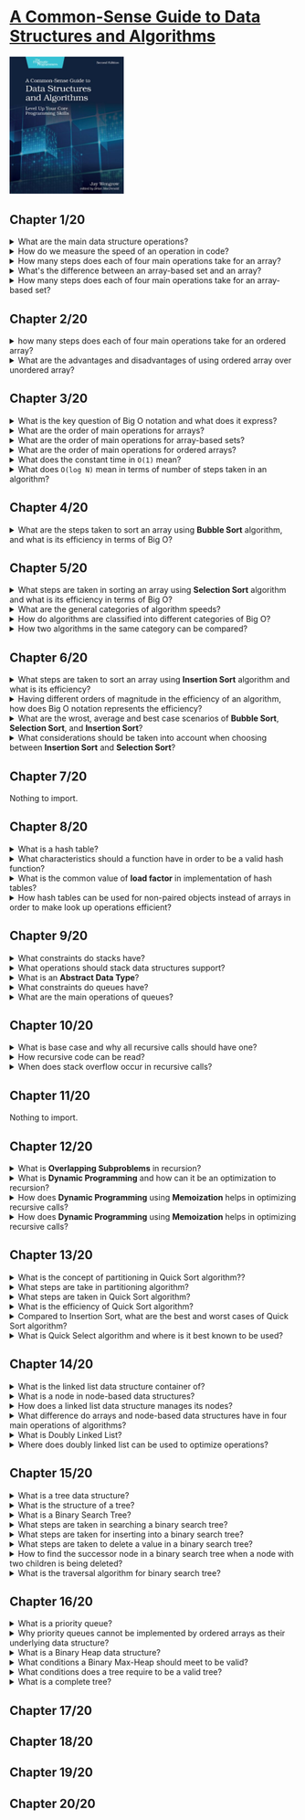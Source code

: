 # [A Common-Sense Guide to Data Structures and Algorithms](#)
<img alt="A Common-Sense Guide to Data Structures and Algorithms" src="../covers/9781680507225.jpg" width="200"/>

## Chapter 1/20

<details>
<summary>What are the main data structure operations?</summary>

> - Read
> - Search
> - Insert
> - Delete

> Origin: 1

> References:
---
</details>

<details>
<summary>How do we measure the speed of an operation in code?</summary>

> We can measure the speed of an operation in terms of how many computational steps it takes.

> Origin: 1

> References:
---
</details>

<details>
<summary>How many steps does each of four main operations take for an array?</summary>

> **Read:** Computers read an array in just one step.
>
> **Search:** To Search for a value within an array, computers have no choice but to inspect each cell one at a time.
> This algorithm is called **linear search**.
>
> **Insert:** Inserting data in an array can take N+1 steps for an array containing N elements.
> This is because in the worst case scenario we need to shift all N elements over, and then finally execute the insertion step.
>
> **Delete:** For an array containing N elements, the maximum number of steps that deletion would take is N steps.
> This is because we need one deletion and N-1 shifts.

> Origin: 1

> References:
---
</details>

<details>
<summary>What's the difference between an array-based set and an array?</summary>

> The only difference between array-based set and an array is that the set never allows duplicate values to be inserted into it.

> Origin: 1

> References:
---
</details>

<details>
<summary>How many steps does each of four main operations take for an array-based set?</summary>

> **Reading:** Reading from an array-based set is exactly as reading from an array, it takes just one step for a computer to look up what's contained within a particular index.
>
> **Search:** Searching an array-based set also turns out to be no different than searching an array, it takes up to N steps to search for a value within an array-based set.
>
> **Delete:** Deletion is also identical between an array-based set and an array.
> In the worst case scenario, it takes N steps to delete a value within an array-based set.
>
> **Insert:** Insertion, however is different between arrays and array-based set.
> With an array it takes N shifts and one insertion step.
> With an array-based set however, every insertion first requires a search to check for existence of a duplicate.
> Insertion into the end of an array-based set will take up to N steps to search and one step for the actual insertion, which takes N+1 steps in total.
> In the worst case scenario, inserting a value at the beginning of an array-based set takes N steps to look up for duplicates,
> and N steps to shift all the data to the right, and one last final step to insert the new value.
> That's total of 2N+1 steps.

> Origin: 1

> References:
---
</details>

## Chapter 2/20

<details>
<summary>how many steps does each of four main operations take for an ordered array?</summary>

> **Read:** Same as array and array-based set.
>
> **Delete:** Same as array and array-based set.
>
> **Insert:** In terms of N, it takes N elements in an ordered array, the insertion takes N+2 steps in total, no matter where in the ordered array the new value ends up.
> If the value ends up toward the beginning of the ordered array, we have fewer comparisons and more shifts.
> If the value ends up toward the end, we get more comparisons but fewer shifts.
>
> **Search:** Searching can be applied to ordered array using different algorithms.
> Using **linear search** algorithm, the operation can be stopped early when the value is found.
> Using **binary search** algorithm, it would take only one more step to search each time data set grows twice.

> Origin: 1

> References:
---
</details>

<details>
<summary>What are the advantages and disadvantages of using ordered array over unordered array?</summary>

> Within an ordered array, we can stop a **linear search** early even if the value isn't contained within the array as soon as we reach a value with a higher order.
>
> *pseudocode for C++*
> ```cpp
> iterator linear_search(array, search_value)
> {
>     for (iter = array.begin(); iter != array.end() && *iter >= search_value; ++*iter)
>         if (*iter == search_value)
>             return iter;
>     return nullptr;
> }
> ``````
>
> Though, using an ordered array we can also use **binary search** to attempt a search much faster!
>
> ```cpp
> iterator binary_search(array, search_value)
> {
>     lower_bound = array.begin();
>     upper_bound = array.end() - 1;
> 
>     while (lower_bound <= upper_bound)
>     {
>         midpoint = (upper_bound + lower_bound) / 2;
>         midpoint_value = array[midpoint];
> 
>         if (search_value == midpoint_value)
>             return midpoiont;
>         else if (search_value > midpoint_value)
>             upper_bound = midpoint - 1;
>         else if (search_value < midpoint_value)
>             lower_bound = midpoint + 1;
>     }
> 
>     return nullptr;
> }
> ``````

> Origin: 2

> References:
---
</details>

## Chapter 3/20

<details>
<summary>What is the key question of Big O notation and what does it express?</summary>

> The key question of Big O notation is if there are N data elements, how may steps will the algorithm take?
> Big O tells the story of how much the number of step increases as the data changes.

> Origin: 3

> References:
---
</details>

<details>
<summary>What are the order of main operations for arrays?</summary>

> * **Read:** it would take 1 step to read from an array, so it is `O(1)`.
> * **Search:** it would take N steps to search through an array, so it is `O(N)`.
> * **Insert:** it would take N+1 steps to insert into an array in the worst case scenario, so it is `O(N)`.
> * **Delete:** it would take N steps to delete from an array, so it is `O(N)`.

> Origin: 3

> References:
---
</details>

<details>
<summary>What are the order of main operations for array-based sets?</summary>

> * **Read:** same as arrays, it would take 1 step to read from an array-based set, so it is `O(1)`.
> * **Search:** same as arrays it would take N steps to search through an array-based set, so it is `O(N)`.
> * **Insert:** it would take N steps to search first and N steps to insert into an array in the worst case scenario, so it is `O(N)`.
> * **Delete:** same as arrays it would take N steps to delete from an array-based set, so it is `O(N)`.

> Origin: 3

> References:
---
</details>

<details>
<summary>What are the order of main operations for ordered arrays?</summary>

> * **Read:** same as arrays, it would take 1 step to read from an array-based set, so it is `O(1)`.
> * **Search:** same as arrays it would take N steps to search through an array-based set, so it is `O(N)`.
> * **Insert:** it would take N steps to search first and N steps to insert into an array in the worst case scenario, so it is `O(N)`.
> * **Delete:** same as arrays it would take N steps to delete from an array-based set, so it is `O(N)`.

> Origin: 3

> References:
---
</details>

<details>
<summary>What does the constant time in <code>O(1)</code> mean?</summary>

> In constant time efficiency no matter how many elements exist, the operation always takes one step.

> Origin: 3

> References:
---
</details>

<details>
<summary>What does <code>O(log N)</code> mean in terms of number of steps taken in an algorithm?</summary>

> `O(log N)` means the algorithm takes as many steps as it takes to keep halving the data elements until we remain with 1.

> Origin: 3

> References:
---
</details>

## Chapter 4/20

<details>
<summary>What are the steps taken to sort an array using <b>Bubble Sort</b> algorithm, and what is its efficiency in terms of Big O?</summary>

> 1. Point to two first consecutive values in the array.
> 2. If the two items are out of order, swap them.
> 3. Move pointers one cell to the right.
> 4. Repeat steps 1 through 3 until we reach the end of the array.
> 5. Move back the two pointers back to the first two values of the array, and execute another pass-through of the array until we have a pass-through in which we did not perform any swaps.
>
> Initial array:  
>
> ```
>  4  2  7  1  3 
> ``````
>
> First pass-through: 3 swaps  
>
> ```
> (4  2) 7  1  3  
> (2  4) 7  1  3    swap  
>  2 (4  7) 1  3  
>  2  4 (7  1) 3  
>  2  4 (1  7) 3    swap  
>  2  4  1 (7  3)  
>  2  4  1 (3  7)   swap
> ``````
>
> Second pass-through: 2 swaps  
>
> ```
> (2  4) 1  3 |7|  
>  2 (4  1) 3 |7|  
>  2 (1  4) 3 |7|   swap  
>  2  1 (4  3)|7|  
>  2  1 (3  4)|7|   swap
> ``````
>
> Third pass-through: 1 swaps  
>
> ```
> (2  1) 3 |4  7|  
> (1  2) 3 |4  7|   swap  
>  1 (2  3)|4  7|
> ``````
>
> Fourth pass-through:  
>
> ```
> (1  2)|3  4  7|   no swap means end of pass-throughs
> ``````
>
> Sorted array:  
>
> ```
>  1  2  3  4  7 
> ``````
> 
> For N elements we make `(N-1) + (N-2) + ... + 1` comparisons and it worst case scenario we make swap for each comparison,
> making it `N²/2` steps which falls into the `O(N²)` general category.

> Origin: 4

> References:
---
</details>

## Chapter 5/20

<details>
<summary>What steps are taken in sorting an array using <b>Selection Sort</b> algorithm and what is its efficiency in terms of Big O?</summary>

> 1. Step through array from left to right to determine which value has least order and keep track of the lowest value we've encountered so far.
> 2. Once we've determined which index contains the lowest value, swap its value with the first value in pass-through.
> 3. Repeat each pass-through from step 1 and 2 until a pass-through starting at the end of the array is reached.
>
> Initial array:  
>
> ```
>  4  2  7  1  3 
> ``````
>
> First pass-through: starting at index 0  
>
> ```
> (4) 2  7  1  3        lowest value: 4  
>  4 (2) 7  1  3        lowest value: 2  
>  4  2 (7) 1  3        lowest value: 2  
>  4  2  7 (1) 3        lowest value: 1  
>  4  2  7  1 (3)       lowest value: 1  
> |1| 2  7  4  3        swap lowest value with the first value in pass-through
> ``````
>
> Second pass-through: starting at index 1  
>
> ```
> |1|(2) 7  4  3        lowest value: 2  
> |1| 2 (7) 4  3        lowest value: 2  
> |1| 2  7 (4) 3        lowest value: 2  
> |1| 2  7  4 (3)       lowest value: 2  
> |1  2| 7  4  3        no swap needed as lowest value is already the first value in pass-through
> ``````
>
> Third pass-through: starting at index 2  
>
> ```
> |1  2|(7) 4  3        lowest value: 7  
> |1  2| 7 (4) 3        lowest value: 4  
> |1  2| 7  4 (3)       lowest value: 3  
> |1  2  3| 4  7        swap lowest value with the first value in pass-through
> ``````
>
> Fourth pass-through: starting at index 3  
>
> ```
> |1  2  3|(4) 7        lowest value: 4  
> |1  2  3| 4 (7)       lowest value: 4  
> |1  2  3  4| 7        no swap needed as lowest value is already the first value in pass-through
> ``````
>
> Fifth pass-through: starting at index 4  
>
> ```
> |1  2  3  4|(7)       pass-through starts at the end of the array
> ``````
>
> Sorted array:  
>
> ```
>  1  2  3  4  7 
> ``````

> Origin: 5

> References:
---
</details>

<details>
<summary>What are the general categories of algorithm speeds?</summary>

> * `O(1)`
> * `O(log N)`
> * `O(N)`
> * `O(N²)`
> * `O(N³)`
> * `O(2ⁿ)`

> Origin: 5

> References:
---
</details>

<details>
<summary>How do algorithms are classified into different categories of Big O?</summary>

> It's enough to identify them by their general category.

> Origin: 5

> References:
---
</details>

<details>
<summary>How two algorithms in the same category can be compared?</summary>

> When two algorithms fall under the same classification of Big O, it doesn't necessarily mean that both algorithms have the same speed.  
> Further analysis is required to determine which algorithm is faster.

> Origin: 5

> References:
---
</details>

## Chapter 6/20

<details>
<summary>What steps are taken to sort an array using <b>Insertion Sort</b> algorithm and what is its efficiency?</summary>

> 1. In the first pass-through, remove the value at index 1 and store it in a temporary variable. This will leave a gap at that index.
> 2. Begin shifting by taking each value to the left of the gap and compare it to the value in the temporary variable. If the value to the left of the gap is greater from the temporary variable, we shift that value to the right. As soon as a value with lower order than the temporary value encountered in the array, shifting is over.
> 3. Insert the temporarily removed value into the gap.
> 4. Repeat all steps from 1 to 3 until the pass-through begins at the final index of the array.
>
> Initial array:
>
> First pass-through:
>
> Second pass-through:
>
> Third pass-through:
>
> Sorted array:

> Origin: 6

> References:
---
</details>

<details>
<summary>Having different orders of magnitude in the efficiency of an algorithm, how does Big O notation represents the efficiency?</summary>

> Big O notation only takes into account the highest order of N when we have multiple orders added together.
> `N³+2N²+N+5` is expressed as `O(N³)`.

> Origin: 6

> References:
---
</details>

<details>
<summary>What are the wrost, average and best case scenarios of <b>Bubble Sort</b>, <b>Selection Sort</b>, and <b>Insertion Sort</b>?</summary>

> * **Bubble Sort:** worst case `O(N²)`, average case `O(N²)`, best case `O(N²)`.
> * **Selection Sort:** worst case `O(N²/2)`, average case `O(N²/2)`, best case `O(N²/2)`.
> * **Insertion Sort:** worst case `O(N²)`, average case `O(N²/2)`, best case `O(N)`.

> Origin: 6

> References:
---
</details>

<details>
<summary>What considerations should be taken into account when choosing between <b>Insertion Sort</b> and <b>Selection Sort</b>?</summary>

> In an average case, when an array is randomly sorted, they perform similarly.  
> If an array can be assumed to be mostly sorted, then **Insertion Sort** will be a better choice.  
> If an array is known to be mostly sorted in reverse order, then **Selection Sort** will be faster.

> Origin: 6

> References:
---
</details>

## Chapter 7/20

Nothing to import.

## Chapter 8/20

<details>
<summary>What is a hash table?</summary>

> A hash table is a list of paired values.  
> The first item in each pair is called the key, and the second item is called the value.

> Origin: 8

> References:
---
</details>

<details>
<summary>What characteristics should a function have in order to be a valid hash function?</summary>

> A hash function needs to meet only one criterion to be valid.  
> It must convert the same string to the same number every single time it's applied.

> Origin: 8

> References:
---
</details>

<details>
<summary>What is the common value of <b>load factor</b> in implementation of hash tables?</summary>

> The ratio of data to cells ideally is 0.7 which means 7 elements per 10 cells.

> Origin: 8

> References:
---
</details>

<details>
<summary>How hash tables can be used for non-paired objects instead of arrays in order to make look up operations efficient?</summary>

> By storing objects as keys and assign boolean true as the associated value for each object.

> Origin: 8

> References:
---
</details>

## Chapter 9/20

<details>
<summary>What constraints do stacks have?</summary>

> * Data can be inserted only at the end of a stack.
> * Data can be deleted only from the end of a stack.
> * Only the last element of a stack can be read.

> Origin: 9

> References:
---
</details>

<details>
<summary>What operations should stack data structures support?</summary>

> * `push()`
> * `pop()`
> * `top()`

> Origin: 9

> References:
---
</details>

<details>
<summary>What is an <b>Abstract Data Type</b>?</summary>

> It's a kind of data structure that is a set of theoretical rules that revolve around some other basic data structures.  
> The set, stack, and queue are examples of abstract data types.  
> Some implementations of sets use arrays under the hood while other implementations actually use hash tables.  
> The set itself, though, is simply a theoertical concept, it's a list of non-duplicated data elements.

> Origin: 9

> References:
---
</details>

<details>
<summary>What constraints do queues have?</summary>

> * The first data added to a queue is the first item to be removed.
> * Data can be inserted only at the end of a queue, similar to stacks.
> * Data can be deleted only from the front of a queue, in opposite behavior of the stacks.
> * Only the element at the front of a queue can be read.

> Origin: 9

> References:
---
</details>

<details>
<summary>What are the main operations of queues?</summary>

> * `enqueue()`
> * `dequeue()`
> * `front()`

> Origin: 9

> References:
---
</details>

## Chapter 10/20

<details>
<summary>What is base case and why all recursive calls should have one?</summary>

> In recursion terminology, the case in which a function will not recurse is known as the base case.
> All recursive functions should have at least one base case. They will keep recalling themselves infinitely otherwise.

> Origin: 10

> References:
---
</details>

<details>
<summary>How recursive code can be read?</summary>

> 1. Identify the base case.
> 2. Walk through the function for the base case.
> 3. Identify the next-to-last case.
> 4. Walk through function for the next-to-last case.
> 5. Repeat this process by identifying before the case you just analyzed, and walking through the function for that case.
>
> ```ruby
> def factorial(number)
>     if number == 1
>         return 1
>     else
>         return number * factorial(number-1)
>     end
> end
> ``````
>
> Writing upwards from base case:
>
> factorial(1) returns 1
>
> And the for the next-to-last case:
>
> factorial(2) returns 2  
> factorial(1) returns 1
>
> And again a case before that:
>
> factorial(3) returns 6  
> factorial(2) returns 2  
> factorial(1) returns 1

> Origin: 10

> References:
---
</details>

<details>
<summary>When does stack overflow occur in recursive calls?</summary>

> In case of infinite recursion, the same function keeps being pushed onto the call stack.  
> The call stack will eventually be consumed until further calls will not be possible.

> Origin: 10

> References:
---
</details>

## Chapter 11/20

Nothing to import.

## Chapter 12/20

<details>
<summary>What is <b>Overlapping Subproblems</b> in recursion?</summary>

> When a problem is solved by solving smaller version of the same problem, the smaller problem is called a *subproblem*.  
> What makes these subproblem overlapping is the fact that each subproblem calls many of the same functions as each other.

> Origin: 12

> References:
---
</details>

<details>
<summary>What is <b>Dynamic Programming</b> and how can it be an optimization to recursion?</summary>

> **Dynamic Programming** is the process of optimizing recursive problems that have overlapping subproblems.  
> Optimizing an algorithm with dynamic programming is typically accomplished with one of two techniques.  
> The first technique is something called memoization which reduces recursive calls by remembering previously computed functions.  
> The second technique, known as **going bottom-up** uses iteration instead of recursion to prevent duplicate calls.

> Origin: 12

> References:
---
</details>

<details>
<summary>How does <b>Dynamic Programming</b> using <b>Memoization</b> helps in optimizing recursive calls?</summary>

> With memoization, each time we make a new calculation, we store it in a hash table for future calls.  
> This way we only make a calculation if it hadn't ever been made before.

> Origin: 12

> References:
---
</details>

<details>
<summary>How does <b>Dynamic Programming</b> using <b>Memoization</b> helps in optimizing recursive calls?</summary>

> By using iteration instead of recursion to ensure that it doesn't make duplicate calls for overlapping subproblems.

> Origin: 12

> References:
---
</details>

## Chapter 13/20

<details>
<summary>What is the concept of partitioning in Quick Sort algorithm??</summary>

> To partition an array is to take a random value from the array, which is then called the pivot,
> and make sure that every number that is less than the pivot ends up to the left of the pivot,
> and that every number greater than the pivot ends up to the right of the pivot.

> Origin: 13

> References:
---
</details>

<details>
<summary>What steps are take in partitioning algorithm?</summary>

> 0. Set the rightmost index as pivot, leftmost index as the left index and rightmost index other that pivot as right index.
> 1. The left pointer continuously moves one cell to the right until it reaches a value that is less than or equal to the pivot and then stops.
> 2. The right pointer continuously moves one cell to the left and then stops. The right pointer will also stop if it reaches the beginning of the array.
> 3. Once the right pointer has stopped, if the left pointer has reached or gone beyond the right pointer, ew move on to step 4. Otherwise, we swap the values that the left pointers are pointing to, and then go back to repeat steps 1, 2, and 3 again.
> 4. Finally, swap the pivot with the value that the left pointer is currently pointing to.
>
> When we are done with paritioning, we are now assured that all values to the left of the pivot are less than the pivot itself, and all values to the right of the pivot are greater than it.
> And that means the pivot itself is now in its correct place within the array, although the other values are not yet necessarily completely sorted.
>
> ` 0  5  2  1  6  3 `    set the pivot, left and right pointers  
> `<0> 5  2  1 <6>(3)`    compare the left pointer to the pivot  
> `<0> 5  2  1 <6>(3)`    move left pointer since 0 is less than pivot 3  
> ` 0 <5> 2  1 <6>(3)`    left pointer stops, move right pointer since 6 is greater than pivot 3  
> ` 0 <5> 2 <1> 6 (3)`    both pointers stopped, swap the values of the two pointers  
> ` 0 <5> 2 <1> 6 (3)`    left pointer moves further to the next step  
> ` 0  5 <2><1> 6 (3)`    left pointer moves on since its value is less than the pivot  
> ` 0  5  2 «1» 6 (3)`    both pointers point to the same value, we are done moving pointers  
> ` 0  5  2 «3» 6 (1)`    swap the value that the left pointer is pointing to with the pivot  
> ` 0  5  2 |3| 6  1 `    now 3 is in its correct location within the array
>
> ```cpp
> int* partition(int* left_pointer, int* right_pointer)
> {
>     int* pivot_index = right_pointer;
>     int pivot = array[pivot_index];
>     right_pointer--;
> 
>     while (true)
>     {
>         while (array[left_pointer] < pivot)
>             left_pointer++;
> 
>         while (array[right_pointer] > pivot)
>             right_pointer--;
> 
>         if (left_pointer >= right_pointer)
>             break;
>         else
>             std::swap(left_pointer, right_pointer);
>     }
> 
>     std::swap(left_pointer, pivot_index);
> 
>     return left_pointer;
> }
> ``````

> Origin: 13

> References:
---
</details>

<details>
<summary>What steps are taken in Quick Sort algorithm?</summary>

> 1. Partition the array. The pivot is not in its proper place.
> 2. Treat the subarrays to the left and right of the pivot as their own arrays, and recursively repeat step 1 and 2.
> 3. When we have a subarray that has zero or one elements, that is our base case and we do nothing.
>
> ```cpp
> void quicksort(int* left_index, int* right_index)
> {
>     if (right_index - left_index > 0)
>     {
>         int* pivot_index = partition(left_index, right_index);
>         quicksort(left_index, pivot_index - 1);
>         quicksort(pivot_index + 1, right_index);
>     }
> }
> ``````

> Origin: 13

> References:
---
</details>

<details>
<summary>What is the efficiency of Quick Sort algorithm?</summary>

>

> Origin: 13

> References:
---
</details>

<details>
<summary>Compared to Insertion Sort, what are the best and worst cases of Quick Sort algorithm?</summary>

>

> Origin: 13

> References:
---
</details>

<details>
<summary>What is Quick Select algorithm and where is it best known to be used?</summary>

>

> Origin: 13

> References:
---
</details>

## Chapter 14/20

<details>
<summary>What is the linked list data structure container of?</summary>

> A linked list is a data structure that represents a list of connected data dispersed throughout memory known as *nodes*.

> Origin: 14

> References:
---
</details>

<details>
<summary>What is a node in node-based data structures?</summary>

> Each node comes with memory address of its next node in the list.
>
> ```cpp
> #include <memory>
> 
> template <typename T>
> struct Node
> {
>     T data;
>     std::shared_ptr<Node> next;
> 
>     explicit Node(T const& data): data{data}, next{} { }
> };
> 
> int main()
> {
>     auto node1 = std::make_shared<Node>{"once"};
>     auto node2 = std::make_shared<Node>{"upon"};
>     auto node3 = std::make_shared<Node>{"a"};
>     auto node4 = std::make_shared<Node>{"time"};
> 
>     node1->next = node2;
>     node2->next = node3;
>     node3->next = node4;
> }
> ``````
>
> ```
> ["once"|1001] -> ["upon"|1002] -> ["a"|1003] -> ["time"|1004]
> ``````

> Origin: 14

> References:
---
</details>

<details>
<summary>How does a linked list data structure manages its nodes?</summary>

> A linked list class keeps track of its first node of the list.
>
> ```cpp
> #include <memory>
> 
> template <typename T>
> struct Node
> {
>     T data;
>     std::shared_ptr<Node> next;
> 
>     explicit Node(T const& data): data{data}, next{} { }
> };
> 
> template <typename T>
> class LinkedList
> {
>     std::shared_ptr<Node<T>> first_node;
> 
> public:
>     explicit LinkedList(std::shared_ptr<Node<T>> root): first_node{root} { }
> };
> 
> int main()
> {
>     auto node1 = std::make_shared<Node>{"once"};
>     auto node2 = std::make_shared<Node>{"upon"};
>     auto node3 = std::make_shared<Node>{"a"};
>     auto node4 = std::make_shared<Node>{"time"};
>  
>     node1->next = node2;
>     node2->next = node3;
>     node3->next = node4;
> 
>     LinkedList sentence(node1);
> }
> ``````

> Origin: 14

> References:
---
</details>

<details>
<summary>What difference do arrays and node-based data structures have in four main operations of algorithms?</summary>

> **Reading**
> Linked lists having a worst-case read of `O(N)` is a major disadvantage when compared with arrays that can read any element in just `O(1)`.
>
> ```cpp
> template <typename T>
> class LinkedList
> {
>     std::shared_ptr<Node<T>> first_node;
> 
> public:
>     explicit LinkedList(std::shared_ptr<Node<T>> root): first_node{root};
>
>     T read(int index)
>     {
>         std::shared_ptr<Node> current_node{first_node};
>         int current_index{};
> 
>         while (current_index < index)
>         {
>             current_node.reset(current_node.next);
>             current_index++;
> 
>             if (current_node == nullptr)
>                 return nullptr;
>         }
> 
>         return current_node.data;
>     }
> };
> ``````
>
> **Searching**
> Searching means looking for a value within the list and returning its index.  
> Searching an array has a speed of `O(N)`, since the computer needs to inspect each value one at a time.  
> Linked lists also have a search speed of `O(N)` as we need to go through a similar process as we did with reading.
>
> ```cpp
> template <typename T>
> class LinkedList
> {
>     std::shared_ptr<Node<T>> first_node;
> 
> public:
>     explicit LinkedList(std::shared_ptr<Node<T>> root): first_node{root};
>
>     T read(int index);
>
>     int index_of(int index)
>     {
>         std::shared_ptr<Node> current_node{first_node};
>         int current_index{};
> 
>         while (current_index < index)
>         {
>             if (current_node.data == value)
>                 return current_index;
>
>             current_node.reset(current_node.next);
>             current_index++;
>         }
> 
>         return -1;
>     }
> };
> ``````
>
> **Insertion**
> Worst-case scenario for insertion into an array is `O(N)`.  
> With linked lists, however, insertion at the beginning of the list takes just one step, which is `O(1)`.  
> Practically speaking inserting into a linked list is `O(N)`, as the worst-case scenario of inserting at the end of the list will take N+1 steps.
>
> Analysis shows that the best- and worst-case scenarios for arrays and linked lists are the opposite of one another.
>
> * Insert at beginning: array (worst case), linked list (best case)
> * Insert at middle: array (average case), linked list (average case)
> * Insert at end: array (best case), linked list (worst case)
>
> ```cpp
> template <typename T>
> class LinkedList
> {
>     std::shared_ptr<Node<T>> first_node;
> 
> public:
>     explicit LinkedList(std::shared_ptr<Node<T>> root): first_node{root} { }
>
>     T read(int index);
>
>     int index_of(int index);
>
>     void insert_at_index(int index, T value)
>     {
>         auto new_node{std::make_shared<Node>(value)};
> 
>         if (index == 0)
>         {
>             new_node.next = first_node;
>             first_node = new_node;
>             return;
>         }
> 
>         std::shared_ptr<Node> current_node{first_node};
>         int current_index{};
> 
>         while (current_index < (index-1))
>         {
>             current_node.reset(current_node.next);
>             current_index++;
>         }
> 
>         new_node.next = current_node.next;
>         current_node.next = new_node;
>     }
> };
> ``````
>
> **Deletion**
> To delete a node from the beginning of a linked list, all we need to do is change the first node of the linked list to now point to the node after that.
> When it comes to deleeting the final node of a linked list, the actual deletion takes one step, however, it takes N steps to access the second-to-last node in first place.
>
> * Delete at beginning: array (worst case), linked list (best case)
> * Delete at middle: array (average case), linked list (average case)
> * Delete at end: array (best case), linked list (worst case)
>
> ```cpp
> template <typename T>
> class LinkedList
> {
>     std::shared_ptr<Node<T>> first_node;
> 
> public:
>     explicit LinkedList(std::shared_ptr<Node<T>> root): first_node{root} { }
>
>     T read(int index);
>
>     int index_of(int index);
>
>     void insert_at_index(int index, T value);
>
>     void delete_at_index(int index)
>     {
>         if (index == 0)
>         {
>             first_node = first_nodex.next;
>             return;
>         }
>
>         std::shared_ptr<Node> current_node{first_node};
>         int current_index{};
> 
>         while (current_index < (index-1))
>         {
>             current_node.reset(current_node.next);
>             current_index++;
>         }
> 
>         std::shared_ptr<Node> node_after_deleted_node{current_node.next.next};
>         current_node.reset(node_after_deleted_node);
>     }
> };
> ``````
>
> * Read: array O(1), linked list O(N)
> * Search: array O(N), linked list O(N)
> * Insert: array O(N) (O(1) at end), linked list O(N) (O(1) at end)
> * Delete: array O(N) (O(N) at beginning), linked list O(N) (O(1) at end)


> Origin: 14

> References:
---
</details>

<details>
<summary>What is Doubly Linked List?</summary>

> A doubly linked list is like a list except that each node has two links, one that points to the next node, and another that points to the previous node.
> In addition, the doubly linked list always keeps track of both the first and last node.
>
> ```cpp
> #include <memory>
>
> template <typename T>
> struct Node
> {
>     T data;
>     std::shared_ptr<Node> next;
>     std::shared_ptr<Node> previous;
> 
>     explicit Node(T const& data): data{data}, next{} { }
> };
>
> class DoublyLinkedList
> {
>     std::shared_ptr<Node> first_node;
>     std::shared_ptr<Node> last_node;
> };
> ``````
>
> Now we can insert and delete from the end of the list in `O(1)` as well.
>
> ```cpp
> #include <memory>
>
> class DoublyLinkedList
> {
>     std::shared_ptr<Node> first_node;
>     std::shared_ptr<Node> last_node;
>
> public:
>     void insert_at_end(T value)
>     {
>         auto new_node{std::make_shared<Node>(value)};
>     
>         if (first_node)
>         {
>             new_node.previous.reset(last_node);
>             last_node.next.reset(new_node);
>             last_node.reset(new_node);
>         }
>         else
>         {
>             first_node.reset(new_node);
>             last_node.reset(new_node);
>         }
>     }
>
>     std::shared_ptr<Node<T>> remove_from_front()
>     {
>         std::shared_ptr<Node> removed_node{first_node};
>         first_node.reset(first_node.next);
>         return removed_node;
>     }
> };
> ``````

> Origin: 14

> References:
---
</details>

<details>
<summary>Where does doubly linked list can be used to optimize operations?</summary>

> Because doubly linked lists have immediate access to both the front and end of the list, they can insert or delete on either side at `O(1)`.
> Because doubly linked lists can insert data at the end in `O(1)` and delete data from the front in `O(1)` time, they make perfect underlying data structure for a queue.
>
> ```cpp
> template <typename T>
> class Queue
> {
>     DoublyLinkedList<T> data;
> 
> public:
>     void enqueue(T value)
>     {
>         data.insert_at_end(value);
>     }
> 
>     void dequeue()
>     {
>         std::shared_ptr<Node> removed_node{data.remove_from_front()};
>         return removed_node.value;
>     }
> 
>     T read()
>     {
>         if (data.first_node)
>             return data.first_node.data;
>         else
>             return T{};
>     }
> };
> ``````

> Origin: 14

> References:
---
</details>

## Chapter 15/20

<details>
<summary>What is a tree data structure?</summary>

> A tree is a node-based data structure, but within a tree, each node can have links to multiple nodes.

> Origin: 15

> References:
---
</details>

<details>
<summary>What is the structure of a tree?</summary>

> * The upper most node is called **root**.
> * Node below the root are children to root.
> * The root is parent to second level nodes.
> * The last level of the tree is called the depth of the tree.
> * One property of a tree is how balanced it is. A tree is balanced when its nodes' subtrees have the same number of nodes in it.

> Origin: 15

> References:
---
</details>

<details>
<summary>What is a Binary Search Tree?</summary>

> A binary tree is a tree in which each node has zero, one, or two children.  
> A binary search tree is a binary tree that also abides by the following rules:
>
> 1. Each node can have at most one left child and one right child.
> 2. A node's left descendants can only contain values that are less than the node itself. Likewise, a node's right descendants can only contain values that are greater that the node itself.
>
> ```cpp
> template <typename T>
> struct TreeNode
> {
>     T value;
>     std::shared_ptr<TreeNode> left;
>     std::shared_ptr<TreeNode> right;
> 
> public:
>     explicit TreeNode(T value, std::shared_ptr<Node> left = nullptr, std::shared_ptr<node> right = nullptr): left{left}, right{right} { }
> };
> 
> int main()
> {
>     auto node1 = std::make_shared<TreeNode>(25);
>     auto node2 = std::make_shared<TreeNode>(75);
>     auto root = std::make_shared<TreeNode>(50, node1, node2);
> }
> ``````

> Origin: 15

> References:
---
</details>

<details>
<summary>What steps are taken in searching a binary search tree?</summary>

> 1. Designate a node to be the current node, aka. the root node.
> 2. Inspect the value at the current node.
> 3. If we have found the value we are looking for, stop.
> 4. If the value we are looking for is less than the current node, search for it in its left subtree.
> 5. If the value we are looking for is greater than the current node, search for it in its right subtree.
> 6. Repeat steps 1 through 5 until we find the value we are searching for, or until we hit the bottom of the tree, in which case our value must not be in the tree.
>
> Searching a binary search tree takes `O(long N)`.
>
> ```cpp
> std::shared_ptr<TreeNode> search(T value, std::shared_ptr<TreeNode> node)
> {
>     if (node == nullptr || node->value == value)
>         return node;
>     else if (value < node->value)
>         return search(value, node->left);
>     else
>         return search(value, node->right);
> }
> ``````

> Origin: 15

> References:
---
</details>

<details>
<summary>What steps are taken for inserting into a binary search tree?</summary>

> First, we have to find the correct node to attach the new value.  
> Insertion takes `O(log N)`.
>
> ```ruby
> def insert(value, node)
>     if value < node.value
>         if node.left == nil
>             node.left = TreeNode{value}
>         else
>             insert(value, node.left)
>     elif value > node.value
>         if node.right == nill
>             node.right = Node{value}
>         else
>             insert(value, node.right)
> ``````

> Origin: 15

> References:
---
</details>

<details>
<summary>What steps are taken to delete a value in a binary search tree?</summary>

> * If the node being deleted has no children, simply delete it.
> * If the node being deleted has one child, delete the node and plug the child into the spot where the deleted node was.
> * When deleting a node with two children, replace the deleted node with the successor node. The successor node is the child node whose value is the least of all values that are greater than the deleted node.

> Origin: 15

> References:
---
</details>

<details>
<summary>How to find the successor node in a binary search tree when a node with two children is being deleted?</summary>

> Visit the right child of the deleted value and then keep on visiting the left child of each subsequent child until there are no more left children.
> The bottom value is the successor node.
>
> ```
>           50
>          / \
>         /   \
>        /     \
>       /       \
>      /         \
>     25         75
>    / \        /  \
>   11 33      61  89
>      / \    /    / \
>     30 40 (52)  82 95
> ``````
>
> If the successor node has a right child, after plugging the successor node into the spot of the deleted node,
> take the former right child of the successor node and turn it into the left child of the former parent of the successor node.
>
> ```
>           X
>          / \
>         /   \
>        /     \
>       /       \
>      /         \
>     25         75
>    / \        /  \
>   11 33      61  89
>      / \    /    / \
>     30 40 (52)  82 95
>             \
>             55
>
>
>           52
>          / \
>         /   \
>        /     \
>       /       \
>      /         \
>     25         75
>    / \        /  \
>   11 33      61  89
>      / \    /    / \
>     30 40  55   82 95
> ``````
>
> ```ruby
> def delete(valueToDelete, node):
>     if node is None:
>         return None
>     elif valueToDelete < node.value:
>         node.leftChild = delete(valueToDelete, node.leftChild)
>         return node
>     elif valueToDelete > node.value:
>         node.rightChild = delete(valueToDelete, node.rightChild)
>         return node
>     elif valueToDelete == node.value:
>         if node.leftChild is None:
>             return node.rightChild
>         elif node.rightChild is None:
>             return node.leftChild
>         else:
>             node.rightChild = lift(node.rightChild, node)
>             return node
> 
> def lift(node, nodeToDelete):
>     if node.leftChild:
>         node.leftChild = lift(node.leftChild, nodeToDelete)
>         return node
>     else:
>         nodeToDelete.value = node.value
>         return node.rightChild
> ``````

> Origin: 15

> References:
---
</details>

<details>
<summary>What is the traversal algorithm for binary search tree?</summary>

> 1. Call itself recursively on the node's left child. The function will keep getting called until we hit a node that does not have a left child.
> 2. Visit a node.
> 3. Call itself recursively on the node's right child. The function will keep getting called until we hit a node that does not have a right child.
>
> ```ruby
> def traverse_and_print(node):
>     if node is None:
>         return
>     
>     traverse_and_print(node.left)
>     print(node.value)
>     traverse_and_print(node.right)
> ``````

> Origin: 15

> References:
---
</details>

## Chapter 16/20

<details>
<summary>What is a priority queue?</summary>

> A priority queue is a list whose deletions and access are just like a classic queue, but insertions are like an ordered array.

> Origin: 16

> References:
---
</details>

<details>
<summary>Why priority queues cannot be implemented by ordered arrays as their underlying data structure?</summary>

> Array-based priority queues have deletions that are `O(1)` and insertions that are `O(N)`.  
> The `O(N)` insertions may cause some real unwanted drags to applications.  
> Heap data structures serve as a more efficient foundation for the priority queue.

> Origin: 16

> References:
---
</details>

<details>
<summary>What is a Binary Heap data structure?</summary>

> The binary heap is a specific kind of binary tree.  
> The binary heaps come in two flavors: the binary max-heap, and the binary min-heap.

> Origin: 16

> References:
---
</details>

<details>
<summary>What conditions a Binary Max-Heap should meet to be valid?</summary>

> * The value of each node must be greater than each of its descendant nodes. This rule is known as the heap condition.
> * The tree must be complete.

> Origin: 16

> References:
---
</details>

<details>
<summary>What conditions does a tree require to be a valid tree?</summary>

> The heap requires that each nodes' value must be greater than each and every descendants.
>
> ```
>      100
>     /   \
>    /     \
>   88     25
>  / \     / \
> 87 16   8  12
> ``````
>
> The following tree isn't a valid heap, because it doesn't meet the heap condition.
>
> ```
>      100
>     /   \
>    /     \
>   88     25
>  / \     / \
> 87 (92) 8  12
> ``````

> Origin: 16

> References:
---
</details>

<details>
<summary>What is a complete tree?</summary>

> A complete tree is a tree that is completely filled with nodes.
> So if you read each level of the tree from left to right, all the nodes are there.
> However, the bottom row can have empty positions, as long as aren't any nodes to the right of these empty positions.
>
> ```
>           100
>          /   \
>         /     \
>        /       \
>       /         \
>      88         25
>     /  \        / \
>    /    \      /   \
>   87    16    8    12
>  / \   / \   / \
> 86 50 2  15 3  (X)
> ``````

> Origin: 16

> References:
---
</details>

## Chapter 17/20
## Chapter 18/20
## Chapter 19/20
## Chapter 20/20
